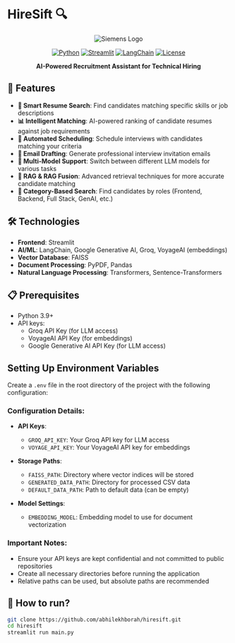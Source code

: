 # HireSift 🔍 

<div align="center">

![Siemens Logo](https://upload.wikimedia.org/wikipedia/commons/thumb/5/5f/Siemens-logo.svg/320px-Siemens-logo.svg.png)

[![Python](https://img.shields.io/badge/Python-3.9%2B-blue)](https://www.python.org/)
[![Streamlit](https://img.shields.io/badge/Streamlit-1.34.0-FF4B4B)](https://streamlit.io/)
[![LangChain](https://img.shields.io/badge/LangChain-0.3.19-00873E)](https://www.langchain.com/)
[![License](https://img.shields.io/badge/License-MIT-yellow.svg)](https://opensource.org/licenses/MIT)

**AI-Powered Recruitment Assistant for Technical Hiring**

</div>

## 🌟 Features

- **🔎 Smart Resume Search**: Find candidates matching specific skills or job descriptions
- **📊 Intelligent Matching**: AI-powered ranking of candidate resumes against job requirements
- **📅 Automated Scheduling**: Schedule interviews with candidates matching your criteria
- **📧 Email Drafting**: Generate professional interview invitation emails
- **🧠 Multi-Model Support**: Switch between different LLM models for various tasks
- **🔄 RAG & RAG Fusion**: Advanced retrieval techniques for more accurate candidate matching
- **🧩 Category-Based Search**: Find candidates by roles (Frontend, Backend, Full Stack, GenAI, etc.)

## 🛠️ Technologies

- **Frontend**: Streamlit
- **AI/ML**: LangChain, Google Generative AI, Groq, VoyageAI (embeddings)
- **Vector Database**: FAISS
- **Document Processing**: PyPDF, Pandas
- **Natural Language Processing**: Transformers, Sentence-Transformers

## 📋 Prerequisites

- Python 3.9+
- API keys:
  - Groq API Key (for LLM access)
  - VoyageAI API Key (for embeddings)
  - Google Generative AI API Key (for LLM access)
 
## Setting Up Environment Variables

Create a `.env` file in the root directory of the project with the following configuration:

### Configuration Details:

- **API Keys**:
  - `GROQ_API_KEY`: Your Groq API key for LLM access
  - `VOYAGE_API_KEY`: Your VoyageAI API key for embeddings

- **Storage Paths**:
  - `FAISS_PATH`: Directory where vector indices will be stored
  - `GENERATED_DATA_PATH`: Directory for processed CSV data
  - `DEFAULT_DATA_PATH`: Path to default data (can be empty)

- **Model Settings**:
  - `EMBEDDING_MODEL`: Embedding model to use for document vectorization

### Important Notes:

- Ensure your API keys are kept confidential and not committed to public repositories
- Create all necessary directories before running the application
- Relative paths can be used, but absolute paths are recommended

## 🚀 How to run?

```bash
git clone https://github.com/abhilekhborah/hiresift.git
cd hiresift
streamlit run main.py
